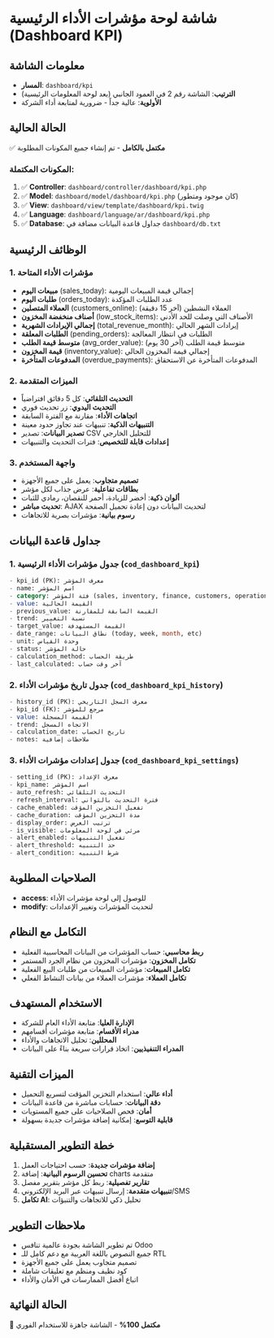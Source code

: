 # شاشة لوحة مؤشرات الأداء الرئيسية (Dashboard KPI)

## معلومات الشاشة
- **المسار**: `dashboard/kpi`
- **الترتيب**: الشاشة رقم 2 في العمود الجانبي (بعد لوحة المعلومات الرئيسية)
- **الأولوية**: عالية جداً - ضرورية لمتابعة أداء الشركة

## الحالة الحالية
✅ **مكتمل بالكامل** - تم إنشاء جميع المكونات المطلوبة

### المكونات المكتملة:
1. ✅ **Controller**: `dashboard/controller/dashboard/kpi.php`
2. ✅ **Model**: `dashboard/model/dashboard/kpi.php` (كان موجود ومتطور)
3. ✅ **View**: `dashboard/view/template/dashboard/kpi.twig`
4. ✅ **Language**: `dashboard/language/ar/dashboard/kpi.php`
5. ✅ **Database**: جداول قاعدة البيانات مضافة في `dashboard/db.txt`

## الوظائف الرئيسية

### 1. مؤشرات الأداء المتاحة
- **مبيعات اليوم** (sales_today): إجمالي قيمة المبيعات اليومية
- **طلبات اليوم** (orders_today): عدد الطلبات المؤكدة
- **العملاء المتصلين** (customers_online): العملاء النشطين (آخر 15 دقيقة)
- **أصناف منخفضة المخزون** (low_stock_items): الأصناف التي وصلت للحد الأدنى
- **إجمالي الإيرادات الشهرية** (total_revenue_month): إيرادات الشهر الحالي
- **الطلبات المعلقة** (pending_orders): الطلبات في انتظار المعالجة
- **متوسط قيمة الطلب** (avg_order_value): متوسط قيمة الطلب (آخر 30 يوم)
- **قيمة المخزون** (inventory_value): إجمالي قيمة المخزون الحالي
- **المدفوعات المتأخرة** (overdue_payments): المدفوعات المتأخرة عن الاستحقاق

### 2. الميزات المتقدمة
- **التحديث التلقائي**: كل 5 دقائق افتراضياً
- **التحديث اليدوي**: زر تحديث فوري
- **اتجاهات الأداء**: مقارنة مع الفترة السابقة
- **التنبيهات الذكية**: تنبيهات عند تجاوز حدود معينة
- **تصدير البيانات**: تصدير CSV للتحليل الخارجي
- **إعدادات قابلة للتخصيص**: فترات التحديث والتنبيهات

### 3. واجهة المستخدم
- **تصميم متجاوب**: يعمل على جميع الأجهزة
- **بطاقات تفاعلية**: عرض جذاب لكل مؤشر
- **ألوان ذكية**: أخضر للزيادة، أحمر للنقصان، رمادي للثبات
- **تحديث مباشر**: AJAX لتحديث البيانات دون إعادة تحميل الصفحة
- **رسوم بيانية**: مؤشرات بصرية للاتجاهات

## جداول قاعدة البيانات

### 1. جدول مؤشرات الأداء الرئيسية (`cod_dashboard_kpi`)
```sql
- kpi_id (PK): معرف المؤشر
- name: اسم المؤشر
- category: فئة المؤشر (sales, inventory, finance, customers, operations)
- value: القيمة الحالية
- previous_value: القيمة السابقة للمقارنة
- trend: نسبة التغيير
- target_value: القيمة المستهدفة
- date_range: نطاق البيانات (today, week, month, etc)
- unit: وحدة القياس
- status: حالة المؤشر
- calculation_method: طريقة الحساب
- last_calculated: آخر وقت حساب
```

### 2. جدول تاريخ مؤشرات الأداء (`cod_dashboard_kpi_history`)
```sql
- history_id (PK): معرف السجل التاريخي
- kpi_id (FK): مرجع للمؤشر
- value: القيمة المسجلة
- trend: الاتجاه المسجل
- calculation_date: تاريخ الحساب
- notes: ملاحظات إضافية
```

### 3. جدول إعدادات مؤشرات الأداء (`cod_dashboard_kpi_settings`)
```sql
- setting_id (PK): معرف الإعداد
- kpi_name: اسم المؤشر
- auto_refresh: التحديث التلقائي
- refresh_interval: فترة التحديث بالثواني
- cache_enabled: تفعيل التخزين المؤقت
- cache_duration: مدة التخزين المؤقت
- display_order: ترتيب العرض
- is_visible: مرئي في لوحة المعلومات
- alert_enabled: تفعيل التنبيهات
- alert_threshold: حد التنبيه
- alert_condition: شرط التنبيه
```

## الصلاحيات المطلوبة
- **access**: للوصول إلى لوحة مؤشرات الأداء
- **modify**: لتحديث المؤشرات وتغيير الإعدادات

## التكامل مع النظام
- **ربط محاسبي**: حساب المؤشرات من البيانات المحاسبية الفعلية
- **تكامل المخزون**: مؤشرات المخزون من نظام الجرد المستمر
- **تكامل المبيعات**: مؤشرات المبيعات من طلبات البيع الفعلية
- **تكامل العملاء**: مؤشرات العملاء من بيانات النشاط الفعلي

## الاستخدام المستهدف
- **الإدارة العليا**: متابعة الأداء العام للشركة
- **مدراء الأقسام**: متابعة مؤشرات أقسامهم
- **المحللين**: تحليل الاتجاهات والأداء
- **المدراء التنفيذيين**: اتخاذ قرارات سريعة بناءً على البيانات

## الميزات التقنية
- **أداء عالي**: استخدام التخزين المؤقت لتسريع التحميل
- **دقة البيانات**: حسابات مباشرة من قاعدة البيانات
- **أمان**: فحص الصلاحيات على جميع المستويات
- **قابلية التوسع**: إمكانية إضافة مؤشرات جديدة بسهولة

## خطة التطوير المستقبلية
1. **إضافة مؤشرات جديدة**: حسب احتياجات العمل
2. **تحسين الرسوم البيانية**: إضافة charts متقدمة
3. **تقارير تفصيلية**: ربط كل مؤشر بتقرير مفصل
4. **تنبيهات متقدمة**: إرسال تنبيهات عبر البريد الإلكتروني/SMS
5. **تكامل AI**: تحليل ذكي للاتجاهات والتنبؤات

## ملاحظات التطوير
- تم تطوير الشاشة بجودة عالمية تنافس Odoo
- جميع النصوص باللغة العربية مع دعم كامل للـ RTL
- تصميم متجاوب يعمل على جميع الأجهزة
- كود نظيف ومنظم مع تعليقات شاملة
- اتباع أفضل الممارسات في الأمان والأداء

## الحالة النهائية
🎉 **مكتمل 100%** - الشاشة جاهزة للاستخدام الفوري

